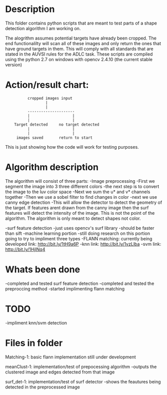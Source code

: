 Description
===========
This folder contains python scripts that are meant to test parts of a shape detection algorithm I am working on.

The alogrithm assumes potential targets have already been cropped. The end functionalilty will scan all of these images and only
return the ones that have ground targets in them. This will comply with all standards that are stated in the AUVSI rules for the
ADLC task. These scripts are compiled using the python 2.7 on windows with opencv 2.4.10 (the current stable version)

Action/result chart:
====================
              cropped images input
                      |
                      |
              ---------------------
              |                   |
              |                   |
        Target detected     no target detected
              |                   |
              |                   |
         images saved       return to start
         
This is just showing how the code will work for testing purposes.

Algorithm description
=====================
The algorithm will consist of three parts:
-Image preprocessing
  -First we segment the image into 3 three different colors
  -the next step is to convert the image to the luv color space
  -Next we sum the u* and  v* channels together
  -Then we use a sobel filter to find changes in color
  -next we use canny edge detection
    -This will allow the detector to detect the geometry of the target. If features arent drawn from the canny image then
    the surf features will detect the intensity of the image. This is not the point of the algorithm. The algorithm is only 
    meant to detect shapes not color.
    
-surf feature detection
  -just uses opencv's surf library
    -should be faster than sift
-machine learning portion
  -still doing research on this portion going to try to impliment three types
    -FLANN matching: currently being developed
      link: http://bit.ly/1tH9a6P
    -knn
      link: http://bit.ly/1vzLlba
    -svm
      link: http://bit.ly/1HjINq4

Whats been done
===============
-completed and tested surf feature detection
-completed and tested the preproccing method
-started implimenting flann matching

TODO
====
-impliment knn/svm detection

Files in folder
================
Matching-1: basic flann implementation still under development

meanClust-1: implementation/test of prepocessing algorithm
  -outputs the clustered image and edges detected from that image
  
surf_det-1: implementation/test of surf detector
  -shows the feautures being detected in the preprocessed image
